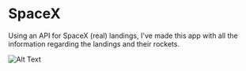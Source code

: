 # SpaceX
Using an API for SpaceX (real) landings, I've made this app with all the information regarding the landings and their rockets.

![Alt Text](https://roey-barda.netlify.app/images/spacex.jpg)
